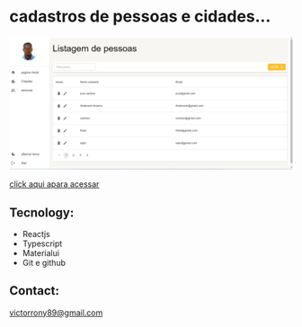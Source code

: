 # cadastros de pessoas e cidades...

![preview](./.github/preview.png)

[click aqui apara acessar](https://victorrony.github.io/materialui-typescript/)

## Tecnology:

- Reactjs
- Typescript
- Materialui
- Git e github

## Contact:

victorrony89@gmail.com
